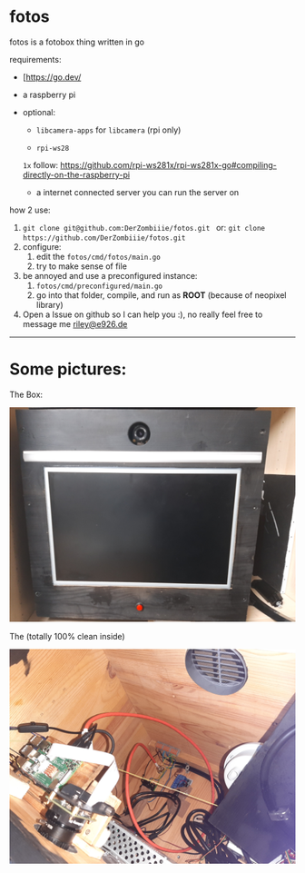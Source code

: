 # fotos

fotos is a fotobox thing written in go

requirements:

- [https://go.dev/

- a raspberry pi

- optional:

  - `libcamera-apps` for `libcamera` (rpi only)

  -  `rpi-ws28`

    `1x` follow: https://github.com/rpi-ws281x/rpi-ws281x-go#compiling-directly-on-the-raspberry-pi

  - a internet connected server you can run the server on

how 2 use:

1. `git clone git@github.com:DerZombiiie/fotos.git `
   or: `git clone https://github.com/DerZombiiie/fotos.git`
2. configure:
   1. edit the `fotos/cmd/fotos/main.go`
   2. try to make sense of file
3. be annoyed and use a preconfigured instance:
   1. `fotos/cmd/preconfigured/main.go`
   2. go into that folder, compile, and run as **ROOT** (because of neopixel library)
4. Open a Issue on github so I can help you :), no really feel free to message me riley@e926.de

---

# Some pictures:

The Box:

![the photobox](box.jpg)

The (totally 100% clean inside)

![the inside](inside.jpg)
